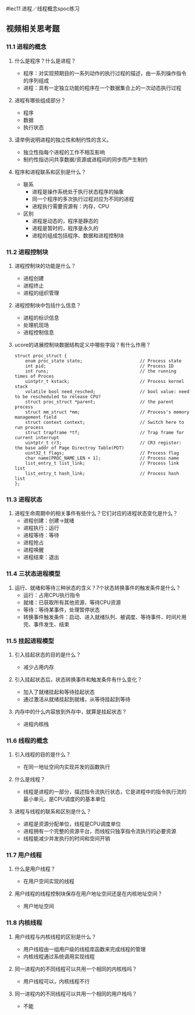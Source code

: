 #lec11 进程／线程概念spoc练习

## 视频相关思考题

### 11.1 进程的概念

1. 什么是程序？什么是进程？
    - 程序：对实现预期目的一系列动作的执行过程的描述，由一系列操作指令的序列组成
    - 进程：具有一定独立功能的程序在一个数据集合上的一次动态执行过程

2. 进程有哪些组成部分？
    - 程序
    - 数据
    - 执行状态

3. 请举例说明进程的独立性和制约性的含义。
    - 独立性指每个进程的工作不相互影响
    - 制约性指访问共享数据/资源或进程间的同步而产生制约


4. 程序和进程联系和区别是什么？
    - 联系
        - 进程是操作系统处于执行状态程序的抽象
        - 同一个程序的多次执行过程对应为不同的进程
        - 进程执行需要资源有：内存，CPU
    - 区别
        - 进程是动态的，程序是静态的
        - 进程是暂时的，程序是永久的
        - 进程的组成包括程序、数据和进程控制块


### 11.2 进程控制块

1. 进程控制块的功能是什么？
    - 进程创建
    - 进程终止
    - 进程的组织管理

2. 进程控制块中包括什么信息？
    - 进程的标识信息
    - 处理机现场
    - 进程控制信息

3. ucore的进展控制块数据结构定义中哪些字段？有什么作用？
    ```
    struct proc_struct {
        enum proc_state state;                      // Process state
        int pid;                                    // Process ID
        int runs;                                   // the running times of Proces
        uintptr_t kstack;                           // Process kernel stack
        volatile bool need_resched;                 // bool value: need to be rescheduled to release CPU?
        struct proc_struct *parent;                 // the parent process
        struct mm_struct *mm;                       // Process's memory management field
        struct context context;                     // Switch here to run process
        struct trapframe *tf;                       // Trap frame for current interrupt
        uintptr_t cr3;                              // CR3 register: the base addr of Page Directroy Table(PDT)
        uint32_t flags;                             // Process flag
        char name[PROC_NAME_LEN + 1];               // Process name
        list_entry_t list_link;                     // Process link list 
        list_entry_t hash_link;                     // Process hash list
    };
    ```

  
### 11.3 进程状态

1. 进程生命周期中的相关事件有些什么？它们对应的进程状态变化是什么？
    - 进程创建：创建->就绪
    - 进程执行：运行
    - 进程等待：等待
    - 进程抢占
    - 进程唤醒
    - 进程结束：退出

### 11.4 三状态进程模型

1. 运行、就绪和等待三种状态的含义？7个状态转换事件的触发条件是什么？
    - 运行：占用CPU执行指令
    - 就绪：已获取所有其他资源，等待CPU资源
    - 等待：等待某事件，处理暂停状态
    - 转换事件触发条件：启动、进入就绪队列、被调度、等待事件、时间片用完、事件发生、结束

### 11.5 挂起进程模型

1. 引入挂起状态的目的是什么？
    - 减少占用内存

2. 引入挂起状态后，状态转换事件和触发条件有什么变化？
    - 加入了就绪挂起和等待挂起状态
    - 通过激活从就绪挂起到就绪，从等待挂起到等待

3. 内存中的什么内容放到外存中，就算是挂起状态？
    - 进程内核栈

### 11.6 线程的概念

1. 引入线程的目的是什么？
    - 在同一地址空间内实现并发的函数执行

2. 什么是线程？
    - 线程是进程的一部分，描述指令流执行状态，它是进程中的指令执行流的最小单元，是CPU调度的的基本单位

3. 进程与线程的联系和区别是什么？
    - 进程是资源分配单位，线程是CPU调度单位 
    - 进程拥有一个完整的资源平台，而线程只独享指令流执行的必要资源 
    - 线程能减少并发执行的时间和空间开销
 
### 11.7 用户线程

1. 什么是用户线程？
    - 在用户空间实现的线程

2. 用户线程的线程控制块保存在用户地址空间还是在内核地址空间？
    - 用户地址空间


### 11.8 内核线程

1. 用户线程与内核线程的区别是什么？
    - 用户线程由一组用户级的线程库函数来完成线程的管理 
    - 内核线程通过系统调用实现线程

2. 同一进程内的不同线程可以共用一个相同的内核栈吗？
    - 用户线程可以，内核线程不行

3. 同一进程内的不同线程可以共用一个相同的用户栈吗？
    - 不能

